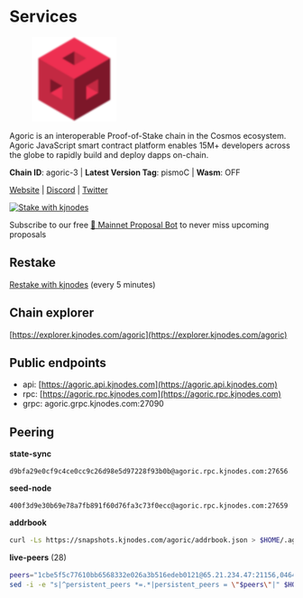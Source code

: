 # Services

<figure><img src="https://raw.githubusercontent.com/kj89/cosmos-images/main/logos/agoric.png" width="150" alt=""><figcaption></figcaption></figure>

Agoric is an interoperable Proof-of-Stake chain in the Cosmos ecosystem.  Agoric JavaScript smart contract platform enables 15M+ developers across the  globe to rapidly build and deploy dapps on-chain.

**Chain ID**: agoric-3 | **Latest Version Tag**: pismoC | **Wasm**: OFF

[Website](https://agoric.com) | [Discord](https://discord.com/invite/qDW8DRes4s) | [Twitter](https://twitter.com/agoric)

[![Stake with kjnodes](https://i.ibb.co/cr44Q8j/button-stake-with-kjnodes.png)](https://restake.app/agoric/agoricvaloper1ku5sm2twlsywdrp4wz3kfwgyrtqtp0lpr3nvk8)

Subscribe to our free [🤖 Mainnet Proposal Bot](https://t.me/kjnodes_proposal_bot) to never miss upcoming proposals

## Restake

[Restake with kjnodes](https://restake.app/agoric/agoricvaloper1ku5sm2twlsywdrp4wz3kfwgyrtqtp0lpr3nvk8) (every 5 minutes)
## Chain explorer
[https://explorer.kjnodes.com/agoric](https://explorer.kjnodes.com/agoric)

## Public endpoints

* api: [https://agoric.api.kjnodes.com](https://agoric.api.kjnodes.com)
* rpc: [https://agoric.rpc.kjnodes.com](https://agoric.rpc.kjnodes.com)
* grpc: agoric.grpc.kjnodes.com:27090

## Peering

**state-sync**

```text
d9bfa29e0cf9c4ce0cc9c26d98e5d97228f93b0b@agoric.rpc.kjnodes.com:27656
```

**seed-node**

```text
400f3d9e30b69e78a7fb891f60d76fa3c73f0ecc@agoric.rpc.kjnodes.com:27659
```

**addrbook**
```bash
curl -Ls https://snapshots.kjnodes.com/agoric/addrbook.json > $HOME/.agoric/config/addrbook.json
```

**live-peers** (28)
```bash
peers="1cbe5f5c77610bb6568332e026a3b516edeb0121@65.21.234.47:21156,0464c8dded70d01f5ab50a8d6047a6b27ddf2ccd@84.244.95.232:26656,47c35c8137ad2098e0b2a79077fea93a530034d8@185.144.83.130:26656,1cc2aedcf87932eea0ff50aa31d1142e6384aaf7@54.255.208.47:26656,d9bfa29e0cf9c4ce0cc9c26d98e5d97228f93b0b@65.109.88.38:27656,f095bb53006ebddcbbf29c8df70dddcba6419e36@142.93.145.13:26656,0837c0dac0bb15e79e64207bb0fa5a9a6fa42ad4@178.62.116.62:26656,cf6854b4615508d264ad4404061b083aa70ce9c8@34.72.229.79:26656,0f642db2770d4dd3e0d030b2f14f1365e40f3b38@82.100.58.101:26657,81024f7597b22dd841613cac76a219d25a4533fe@13.215.217.74:26656,506f9bca6ce2f29a2556427f90693a8ee1b100ff@178.128.238.183:26060,a38a30c1dd31f63be2befd40b82964b215c3c288@165.22.251.28:26656,63bd6649f80362ce513027d99ef32c826fdbd259@45.9.62.136:26656,711f6f36a6ec3924b6d721de6adce604092e59f2@116.202.226.169:26656,71bd0265037393f31ee9947a8e32fa494e51b637@135.181.218.98:26656,e70955351f601ea5be9a9bf41032949a777f31b3@207.244.255.229:10003,37933cb8069e22554e454294d529eddb0fdae145@52.56.185.212:26656,3ba7770c5a4a09259e5bc41cc79c5b1aeddae0de@34.118.76.216:26656,e759de7a872eff293ab1316a0745eb5fdd5614f3@88.217.142.187:26656,98d989f486d42ec75203f918495c420ca9665514@34.122.28.103:26656,ca4c3b9d0cf78d934a3b972c328db2e4a9a66c42@64.32.40.114:26656,d56af8cb0716909f9b804e7dec8c1d34ae4eed16@65.108.142.81:26676,125911b3993930f69c873e3d8e80763d91cefab7@195.14.6.156:26656,9e673680df593d841b0e09c49f87409654d84ae9@95.217.202.49:37656,cccbc2151821e498e03a3a3df9115618571262a7@35.215.1.238:26656,ebc272824924ea1a27ea3183dd0b9ba713494f83@195.3.220.135:27106,8346a2f94b41b8f0d43c49e37ca2ffc9855936b7@34.28.102.95:26656,4dfada1eaf19505734492171403a3c3c3648ba57@34.66.30.56:26656"
sed -i -e "s|^persistent_peers *=.*|persistent_peers = \"$peers\"|" $HOME/.agoric/config/config.toml
```
